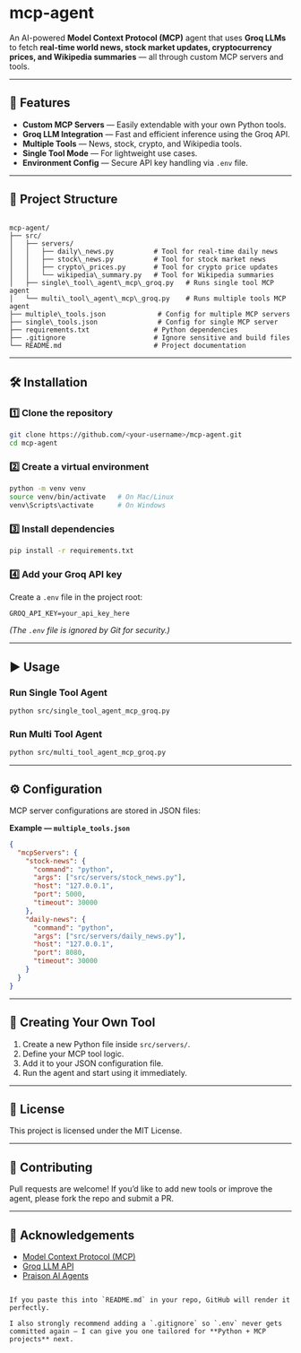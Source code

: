 # mcp-agent
An AI-powered **Model Context Protocol (MCP)** agent that uses **Groq LLMs** to fetch **real-time world news, stock market updates, cryptocurrency prices, and Wikipedia summaries** — all through custom MCP servers and tools.

---

## 🚀 Features

- **Custom MCP Servers** — Easily extendable with your own Python tools.
- **Groq LLM Integration** — Fast and efficient inference using the Groq API.
- **Multiple Tools** — News, stock, crypto, and Wikipedia tools.
- **Single Tool Mode** — For lightweight use cases.
- **Environment Config** — Secure API key handling via `.env` file.

---

## 📂 Project Structure

```

mcp-agent/
├── src/
│   ├── servers/
│   │   ├── daily\_news.py          # Tool for real-time daily news
│   │   ├── stock\_news.py          # Tool for stock market news
│   │   ├── crypto\_prices.py       # Tool for crypto price updates
│   │   └── wikipedia\_summary.py   # Tool for Wikipedia summaries
│   ├── single\_tool\_agent\_mcp\_groq.py   # Runs single tool MCP agent
│   └── multi\_tool\_agent\_mcp\_groq.py    # Runs multiple tools MCP agent
├── multiple\_tools.json             # Config for multiple MCP servers
├── single\_tools.json               # Config for single MCP server
├── requirements.txt                # Python dependencies
├── .gitignore                      # Ignore sensitive and build files
└── README.md                       # Project documentation

````

---

## 🛠️ Installation

### 1️⃣ Clone the repository
```bash
git clone https://github.com/<your-username>/mcp-agent.git
cd mcp-agent
````

### 2️⃣ Create a virtual environment

```bash
python -m venv venv
source venv/bin/activate   # On Mac/Linux
venv\Scripts\activate      # On Windows
```

### 3️⃣ Install dependencies

```bash
pip install -r requirements.txt
```

### 4️⃣ Add your Groq API key

Create a `.env` file in the project root:

```
GROQ_API_KEY=your_api_key_here
```

*(The `.env` file is ignored by Git for security.)*

---

## ▶️ Usage

### Run Single Tool Agent

```bash
python src/single_tool_agent_mcp_groq.py
```

### Run Multi Tool Agent

```bash
python src/multi_tool_agent_mcp_groq.py
```

---

## ⚙️ Configuration

MCP server configurations are stored in JSON files:

**Example — `multiple_tools.json`**

```json
{
  "mcpServers": {
    "stock-news": {
      "command": "python",
      "args": ["src/servers/stock_news.py"],
      "host": "127.0.0.1",
      "port": 5000,
      "timeout": 30000
    },
    "daily-news": {
      "command": "python",
      "args": ["src/servers/daily_news.py"],
      "host": "127.0.0.1",
      "port": 8080,
      "timeout": 30000
    }
  }
}
```

---

## 🧩 Creating Your Own Tool

1. Create a new Python file inside `src/servers/`.
2. Define your MCP tool logic.
3. Add it to your JSON configuration file.
4. Run the agent and start using it immediately.

---

## 📜 License

This project is licensed under the MIT License.

---

## 🤝 Contributing

Pull requests are welcome!
If you’d like to add new tools or improve the agent, please fork the repo and submit a PR.

---

## 🌟 Acknowledgements

* [Model Context Protocol (MCP)](https://modelcontextprotocol.io)
* [Groq LLM API](https://groq.com)
* [Praison AI Agents](https://pypi.org/project/praisonaiagents/)

```

If you paste this into `README.md` in your repo, GitHub will render it perfectly.  

I also strongly recommend adding a `.gitignore` so `.env` never gets committed again — I can give you one tailored for **Python + MCP projects** next.
```
